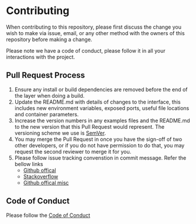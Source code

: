 # Contributing

When contributing to this repository, please first discuss the change you wish to make via issue,
email, or any other method with the owners of this repository before making a change. 

Please note we have a code of conduct, please follow it in all your interactions with the project.

## Pull Request Process

1. Ensure any install or build dependencies are removed before the end of the layer when doing a 
   build.
2. Update the README.md with details of changes to the interface, this includes new environment 
   variables, exposed ports, useful file locations and container parameters.
3. Increase the version numbers in any examples files and the README.md to the new version that this
   Pull Request would represent. The versioning scheme we use is [SemVer](http://semver.org/).
4. You may merge the Pull Request in once you have the sign-off of two other developers, or if you 
   do not have permission to do that, you may request the second reviewer to merge it for you.
5. Please follow issue tracking convenstion in commit message. Refer the bellow links
    - [Github offical](https://help.github.com/en/github/managing-your-work-on-github/linking-a-pull-request-to-an-issue)
    - [Stackoverflow](https://stackoverflow.com/questions/1687262/link-to-the-issue-number-on-github-within-a-commit-message#answer-6742691)
    - [Github offical misc](https://help.github.com/en/github/writing-on-github/autolinked-references-and-urls#issues-and-pull-requests)
    

## Code of Conduct
Please follow the [Code of Conduct](https://github.com/pranavagiligar/velocity/blob/master/CODE_OF_CONDUCT.md)
